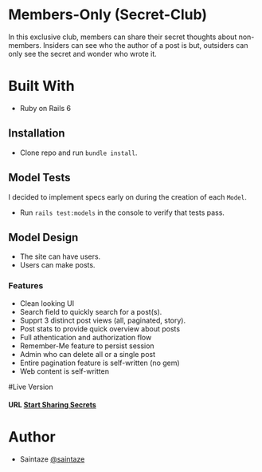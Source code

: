 # Members-Only (Secret-Club)

In this exclusive club, members can share their secret thoughts about non-members. Insiders can see who the author of a post is but, outsiders can only see the secret and wonder who wrote it.

# Built With
 - Ruby on Rails 6

## Installation

- Clone repo and run `bundle install`. 

## Model Tests

I decided to implement specs early on during the creation of each `Model`.

- Run `rails test:models` in the console to verify that tests pass. 

## Model Design

- The site can have users. 
- Users can make posts. 

### Features
+ Clean looking UI
+ Search field to quickly search for a post(s).
+ Supprt 3 distinct post views (all, paginated, story).
+ Post stats to provide quick overview about posts
+ Full athentication and authorization flow
+ Remember-Me feature to persist session
+ Admin who can delete all or a single post
+ Entire pagination feature is self-written (no gem) 
+ Web content is self-written

#Live Version
#### URL [Start Sharing Secrets](https://secretclub.herokuapp.com/)

# Author
+ Saintaze [@saintaze](https://github.com/saintaze/)
